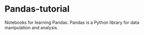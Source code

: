 # Pandas-tutorial
Notebooks for learning Pandas. Pandas is a Python library for data manipulation and analysis.
